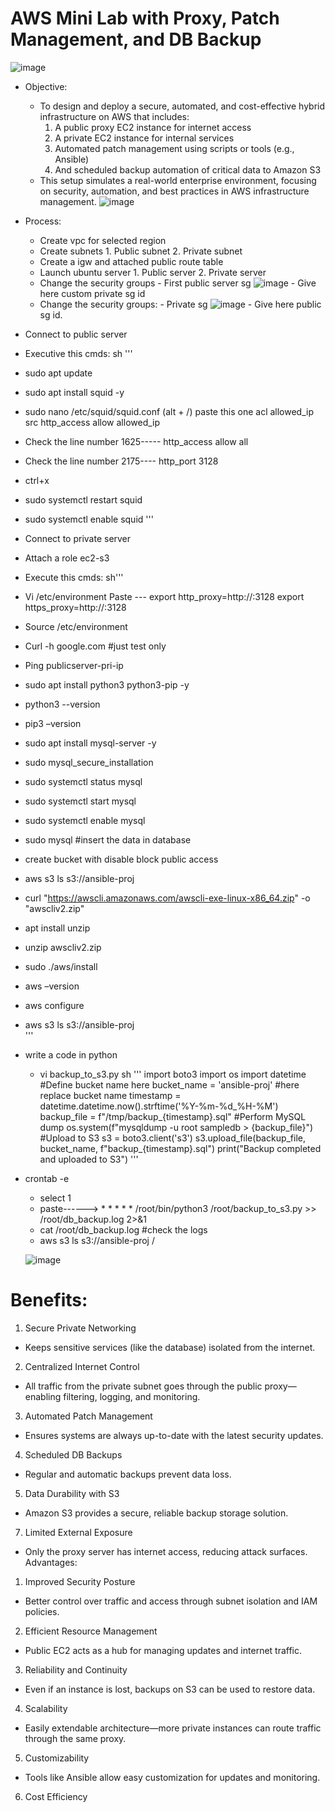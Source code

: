 # AWS Mini Lab with Proxy, Patch Management, and DB Backup
![image](https://github.com/user-attachments/assets/b18d699b-d975-40d2-8473-ff92a6c0e8de)
- Objective:
  - To design and deploy a secure, automated, and cost-effective hybrid infrastructure on AWS that includes:
      1.  A public proxy EC2 instance for internet access
      2.  A private EC2 instance for internal services
      3.  Automated patch management using scripts or tools (e.g., Ansible)
      4.  And scheduled backup automation of critical data to Amazon S3
  - This setup simulates a real-world enterprise environment, focusing on security, automation, and best practices in AWS infrastructure management.
    ![image](https://github.com/user-attachments/assets/25be9844-ceaa-481f-bac1-3a1fbeae8c85)
- Process:
  -    Create vpc for selected region
  -    Create subnets 1. Public subnet 2. Private subnet
  -    Create a igw and attached public route table
  -    Launch ubuntu server 1. Public server 2. Private server
  -  Change the security groups
          - First public server sg
![image](https://github.com/user-attachments/assets/128b81db-76c5-4cb3-af9f-646819795702)
          - Give here custom private sg id
   - Change the security groups:
          - Private sg
![image](https://github.com/user-attachments/assets/a11ee939-7e91-43ef-badf-d07a6e0e174b)
          - Give here public sg id.
- Connect to public server
-  Executive this cmds:
sh '''
- sudo apt update
- sudo apt install squid -y
- sudo nano /etc/squid/squid.conf (alt + /) paste this one
acl allowed_ip src <private server private ip>
http_access allow allowed_ip
- Check the line number 1625----- http_access allow all
- Check the line number 2175---- http_port 3128
- ctrl+x
- sudo systemctl restart squid
- sudo systemctl enable squid
'''
- Connect to private server
- Attach a role ec2-s3
- Execute this cmds:
sh'''
- Vi /etc/environment
Paste --- export http_proxy=http://<Public-server-pri-ip>:3128
export https_proxy=http://<Public-server-pri-ip >:3128
- Source /etc/environment
- Curl -h google.com #just test only
- Ping publicserver-pri-ip
- sudo apt install python3 python3-pip -y
- python3 --version
- pip3 –version
- sudo apt install mysql-server -y
- sudo mysql_secure_installation
- sudo systemctl status mysql
- sudo systemctl start mysql
- sudo systemctl enable mysql
- sudo mysql #insert the data in database
- create bucket with disable block public access
- aws s3 ls s3://ansible-proj
- curl "https://awscli.amazonaws.com/awscli-exe-linux-x86_64.zip" -o
"awscliv2.zip"
- apt install unzip
- unzip awscliv2.zip
- sudo ./aws/install
- aws –version
- aws configure
- aws s3 ls s3://ansible-proj  
'''
- write a code in python
     - vi backup_to_s3.py
sh '''
import boto3
import os
import datetime
#Define bucket name here
bucket_name = 'ansible-proj' #here replace bucket name
timestamp = datetime.datetime.now().strftime('%Y-%m-%d_%H-%M')
backup_file = f"/tmp/backup_{timestamp}.sql"
#Perform MySQL dump
os.system(f"mysqldump -u root sampledb > {backup_file}")
#Upload to S3
s3 = boto3.client('s3')
s3.upload_file(backup_file, bucket_name, f"backup_{timestamp}.sql")
print("Backup completed and uploaded to S3")
'''
- crontab -e
  - select 1
  - paste------> * * * * * /root/bin/python3 /root/backup_to_s3.py >>
/root/db_backup.log 2>&1
  - cat /root/db_backup.log #check the logs
  - aws s3 ls s3://ansible-proj /
 
  ![image](https://github.com/user-attachments/assets/0dc8b21a-a366-42ff-a5b0-c3dc7fb22832)
# Benefits:
1. Secure Private Networking
- Keeps sensitive services (like the database) isolated from the internet.
2. Centralized Internet Control
- All traffic from the private subnet goes through the public proxy—enabling filtering, logging, and monitoring.
3. Automated Patch Management
- Ensures systems are always up-to-date with the latest security updates.
4. Scheduled DB Backups
- Regular and automatic backups prevent data loss.
5. Data Durability with S3
- Amazon S3 provides a secure, reliable backup storage solution.
7. Limited External Exposure
- Only the proxy server has internet access, reducing attack surfaces.
Advantages:
1. Improved Security Posture
- Better control over traffic and access through subnet isolation and IAM policies.
2. Efficient Resource Management
- Public EC2 acts as a hub for managing updates and internet traffic.
3. Reliability and Continuity
- Even if an instance is lost, backups on S3 can be used to restore data.
4. Scalability
- Easily extendable architecture—more private instances can route traffic through the same proxy.
5. Customizability
- Tools like Ansible allow easy customization for updates and monitoring.
6. Cost Efficiency
